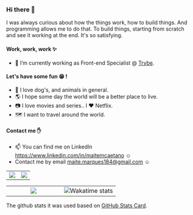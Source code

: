 ### Hi there 👋

I was always curious about how the things work, how to build things. And programming allows me to do that. To build things, starting from scratch and see it working at the end. It's so satisfying. 

#### Work, work, work :sparkles:

- 🔭  I’m currently working as Front-end Specialist @ <a href="https://www.betrybe.com/">Trybe</a>.

#### Let's have some fun :grin: !

- :dog:  I love dog's, and animals in general.
- :earth_americas:  I hope some day the world will be a better place to live.
- :camera:  I love movies and series.. I :heart: Netflix.
- :world_map:  I want to travel around the world.

#### Contact me :raised_hand:

- 📫 You can find me on LinkedIn https://www.linkedin.com/in/maitemcaetano :relaxed:
- Contact me by email maite.marques184@gmail.com :relaxed:

<table>
  <tr>
    <td width="50%" align="center" vertical-align="middle">
      <img src="https://github-readme-stats.vercel.app/api?username=maite-marques&theme=chartreuse&show_icons=true&hide_border=true" />
    </td>
    <td width="50%" align="center" vertical-align="middle">
      <img src="https://github-readme-streak-stats.herokuapp.com/?user=maite-marques&theme=chartreuse&hide_border=true" />
    </td>
  </tr>
</table>
<table>
  <tr>
    <td width="50%" align="center" vertical-align="middle">
      <img src="https://github-readme-stats.vercel.app/api/top-langs/?username=maite-marques&layout=compact&theme=chartreuse&hide_border=true" />
    </td>
    <td width="50%" align="center" vertical-align="middle">
      <img src="https://github-readme-stats.vercel.app/api/wakatime?username=@maitemarques&layout=compact&hide_border=true" alt="Wakatime stats">
    </td>
  </tr>
</table>
The github stats it was used based on <a href="https://github.com/anuraghazra/github-readme-stats">GitHub Stats Card</a>.
